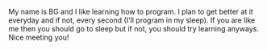 

My name is BG and I like learning how to program. I plan to get better at it everyday and if not, every second (I'll program in my sleep). If you are like me then you should go to sleep but if not, you should try learning anyways. Nice meeting you!
